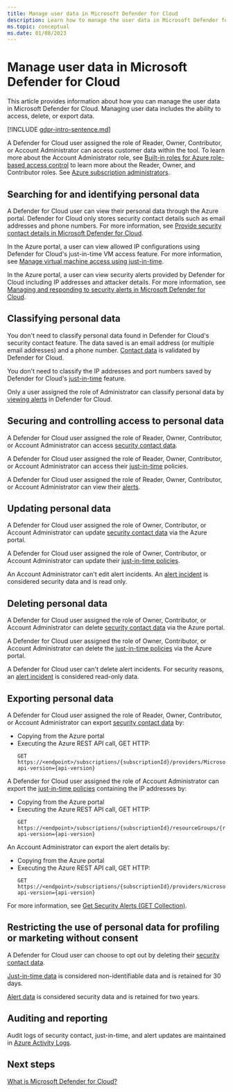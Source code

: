 ```yaml
---
title: Manage user data in Microsoft Defender for Cloud
description: Learn how to manage the user data in Microsoft Defender for Cloud. Managing user data includes the ability to access, delete, or export data.
ms.topic: conceptual
ms.date: 01/08/2023
---
```


# Manage user data in Microsoft Defender for Cloud

This article provides information about how you can manage the user data in Microsoft Defender for Cloud. Managing user data includes the ability to access, delete, or export data.

[!INCLUDE [gdpr-intro-sentence.md](../../includes/gdpr-intro-sentence.md)]

A Defender for Cloud user assigned the role of Reader, Owner, Contributor, or Account Administrator can access customer data within the tool. To learn more about the Account Administrator role, see [Built-in roles for Azure role-based access control](../role-based-access-control/built-in-roles.md) to learn more about the Reader, Owner, and Contributor roles. See [Azure subscription administrators](../cost-management-billing/manage/add-change-subscription-administrator.md).

## Searching for and identifying personal data
A Defender for Cloud user can view their personal data through the Azure portal. Defender for Cloud only stores security contact details such as email addresses and phone numbers. For more information, see [Provide security contact details in Microsoft Defender for Cloud](configure-email-notifications.md).

In the Azure portal, a user can view allowed IP configurations using Defender for Cloud's just-in-time VM access feature. For more information, see [Manage virtual machine access using just-in-time](just-in-time-access-usage.md).

In the Azure portal, a user can view security alerts provided by Defender for Cloud including IP addresses and attacker details. For more information, see [Managing and responding to security alerts in Microsoft Defender for Cloud](managing-and-responding-alerts.md).

## Classifying personal data
You don't need to classify personal data found in Defender for Cloud's security contact feature. The data saved is an email address (or multiple email addresses) and a phone number. [Contact data](configure-email-notifications.md) is validated by Defender for Cloud.

You don't need to classify the IP addresses and port numbers saved by Defender for Cloud's [just-in-time](just-in-time-access-usage.md) feature.

Only a user assigned the role of Administrator can classify personal data by [viewing alerts](managing-and-responding-alerts.md) in Defender for Cloud.

## Securing and controlling access to personal data
A Defender for Cloud user assigned the role of Reader, Owner, Contributor, or Account Administrator can access [security contact data](configure-email-notifications.md).

A Defender for Cloud user assigned the role of Reader, Owner, Contributor, or Account Administrator can access their [just-in-time](just-in-time-access-usage.md) policies.

A Defender for Cloud user assigned the role of Reader, Owner, Contributor, or Account Administrator can view their [alerts](managing-and-responding-alerts.md).

## Updating personal data
A Defender for Cloud user assigned the role of Owner, Contributor, or Account Administrator can update [security contact data](configure-email-notifications.md) via the Azure portal.

A Defender for Cloud user assigned the role of Owner, Contributor, or Account Administrator can update their [just-in-time policies](just-in-time-access-usage.md).

An Account Administrator can't edit alert incidents. An [alert incident](managing-and-responding-alerts.md) is considered security data and is read only.

## Deleting personal data
A Defender for Cloud user assigned the role of Owner, Contributor, or Account Administrator can delete [security contact data](configure-email-notifications.md) via the Azure portal.

A Defender for Cloud user assigned the role of Owner, Contributor, or Account Administrator can delete the [just-in-time policies](just-in-time-access-usage.md) via the Azure portal.

A Defender for Cloud user can't delete alert incidents. For security reasons, an [alert incident](managing-and-responding-alerts.md) is considered read-only data.

## Exporting personal data
A Defender for Cloud user assigned the role of Reader, Owner, Contributor, or Account Administrator can export [security contact data](configure-email-notifications.md) by:

- Copying from the Azure portal
- Executing the Azure REST API call, GET HTTP:
  ```HTTP
  GET https://<endpoint>/subscriptions/{subscriptionId}/providers/Microsoft.Security/securityContacts?api-version={api-version}
  ```

A Defender for Cloud user assigned the role of Account Administrator can export the [just-in-time policies](just-in-time-access-usage.md) containing the IP addresses by:

- Copying from the Azure portal
- Executing the Azure REST API call, GET HTTP:
  ```HTTP
  GET https://<endpoint>/subscriptions/{subscriptionId}/resourceGroups/{resourceGroup}/providers/Microsoft.Security/locations/{location}/jitNetworkAccessPolicies/default?api-version={api-version}
  ```

An Account Administrator can export the alert details by:

- Copying from the Azure portal
- Executing the Azure REST API call, GET HTTP:
  ```HTTP
  GET https://<endpoint>/subscriptions/{subscriptionId}/providers/microsoft.Security/alerts?api-version={api-version}
  ```

For more information, see [Get Security Alerts (GET Collection)](/previous-versions/azure/reference/mt704050(v=azure.100)).

## Restricting the use of personal data for profiling or marketing without consent
A Defender for Cloud user can choose to opt out by deleting their [security contact data](configure-email-notifications.md).

[Just-in-time data](just-in-time-access-usage.md) is considered non-identifiable data and is retained for 30 days.

[Alert data](managing-and-responding-alerts.md) is considered security data and is retained for two years.

## Auditing and reporting
Audit logs of security contact, just-in-time, and alert updates are maintained in [Azure Activity Logs](../azure-monitor/essentials/platform-logs-overview.md).

## Next steps

[What is Microsoft Defender for Cloud?](defender-for-cloud-introduction.md)
